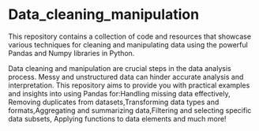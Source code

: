 # Data_cleaning_manipulation
This repository contains a collection of code and resources that showcase various techniques for cleaning and manipulating data using the powerful Pandas and Numpy libraries in Python.

Data cleaning and manipulation are crucial steps in the data analysis process. Messy and unstructured data can hinder accurate analysis and interpretation. This repository aims to provide you with practical examples and insights into using Pandas for:Handling missing data effectively,
Removing duplicates from datasets,Transforming data types and formats,Aggregating and summarizing data,Filtering and selecting specific data subsets,
Applying functions to data elements and much more!
